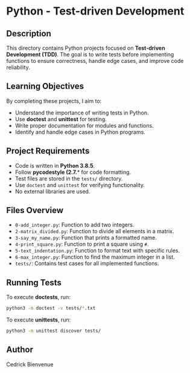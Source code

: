 # Python - Test-driven Development

## Description
This directory contains Python projects focused on **Test-driven Development (TDD)**. The goal is to write tests before implementing functions to ensure correctness, handle edge cases, and improve code reliability.

## Learning Objectives
By completing these projects, I aim to:
- Understand the importance of writing tests in Python.
- Use **doctest** and **unittest** for testing.
- Write proper documentation for modules and functions.
- Identify and handle edge cases in Python programs.

## Project Requirements
- Code is written in **Python 3.8.5**.
- Follow **pycodestyle (2.7.*** for code formatting.
- Test files are stored in the `tests/` directory.
- Use `doctest` and `unittest` for verifying functionality.
- No external libraries are used.

## Files Overview
- `0-add_integer.py`: Function to add two integers.
- `2-matrix_divided.py`: Function to divide all elements in a matrix.
- `3-say_my_name.py`: Function that prints a formatted name.
- `4-print_square.py`: Function to print a square using `#`.
- `5-text_indentation.py`: Function to format text with specific rules.
- `6-max_integer.py`: Function to find the maximum integer in a list.
- `tests/`: Contains test cases for all implemented functions.

## Running Tests
To execute **doctests**, run:
```sh
python3 -m doctest -v tests/*.txt
```
To execute **unittests**, run:
```sh
python3 -m unittest discover tests/
```

## Author
Cedrick Bienvenue


